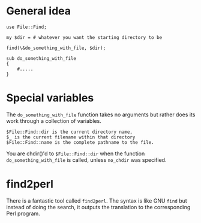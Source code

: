 General idea
============

    use File::Find;

    my $dir = # whatever you want the starting directory to be

    find(\&do_something_with_file, $dir);

    sub do_something_with_file
    {
        #.....
    }


Special variables
=================

The `do_something_with_file`  function takes no arguments but rather does its work through a collection of variables.

    $File::Find::dir is the current directory name,
    $_ is the current filename within that directory
    $File::Find::name is the complete pathname to the file.

You are chdir()'d to `$File::Find::dir` when the function `do_something_with_file` is called, unless `no_chdir` was specified.


find2perl
=========

There is a fantastic tool called `find2perl`. The syntax is like GNU `find` but instead of doing the search, it outputs the
translation to the corresponding Perl program.
